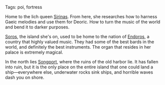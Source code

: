 Tags: poi, fortress

Home to the lich queen [Sirinas](Sirinas). From here, she researches how to harness Gaeic melodies and use them for Deoric. How to turn the music of the world and bend it to darker purposes.

[Soros](Soros), the island she's on, used to be home to the nation of [Endoros](Endoros), a country that highly valued music. They had some of the best bards in the world, and definitely the best instruments. The organ that resides in her palace is extremely magical.

In the north lies [Songport](Songport), where the ruins of the old harbor lie. It has fallen into ruin, but it is the only place on the entire island that one could land a ship—everywhere else, underwater rocks sink ships, and horrible waves dash you on shore.